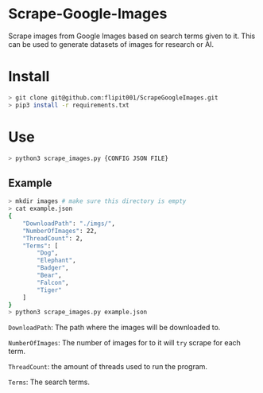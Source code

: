# Scrape-Google-Images
Scrape images from Google Images based on search terms given to it. This can be used to generate datasets of images for research or AI.

# Install
```bash
> git clone git@github.com:flipit001/ScrapeGoogleImages.git
> pip3 install -r requirements.txt
```
# Use
```bash
> python3 scrape_images.py {CONFIG JSON FILE}
```
## Example
```bash
> mkdir images # make sure this directory is empty
> cat example.json
{
    "DownloadPath": "./imgs/",
    "NumberOfImages": 22,
    "ThreadCount": 2,
    "Terms": [
        "Dog",
        "Elephant",
        "Badger",
        "Bear",
        "Falcon",
        "Tiger"
    ]
}
> python3 scrape_images.py example.json
```
```DownloadPath```: The path where the images will be downloaded to.

```NumberOfImages```: The number of images for to it will ```try``` scrape for each term.

```ThreadCount```: the amount of threads used to run the program.

```Terms```: The search terms.